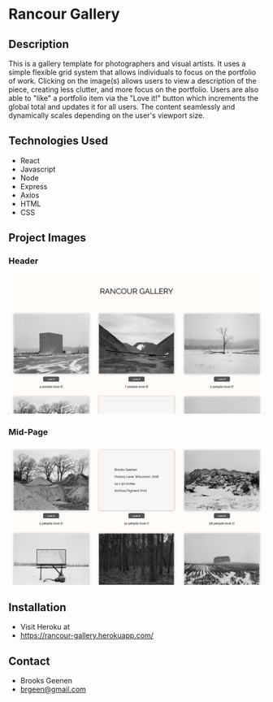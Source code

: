 # Rancour Gallery

## Description

This is a gallery template for photographers and visual artists. It uses a simple flexible grid system that allows individuals to focus on the portfolio of work. Clicking on the image(s) allows users to view a description of the piece, creating less clutter, and more focus on the portfolio. Users are also able to "like" a portfolio item via the "Love it!" button which increments the global total and updates it for all users. The content seamlessly and dynamically scales depending on the user's viewport size.

## Technologies Used

- React
- Javascript
- Node
- Express
- Axios
- HTML
- CSS

## Project Images

### Header
![Alt text](public/images/ReadMeImages/rancour_gallery_1.jpg "Project Image") 


### Mid-Page
![Alt text](public/images/ReadMeImages/rancour_gallery_2.jpg "Project Image")

## Installation

- Visit Heroku at
- https://rancour-gallery.herokuapp.com/


## Contact

- Brooks Geenen
- brgeen@gmail.com

